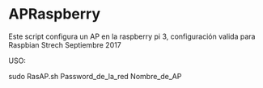 # APRaspberry

Este script configura un AP en la raspberry pi 3, configuración valida para Raspbian Strech Septiembre 2017

USO:

sudo RasAP.sh Password_de_la_red Nombre_de_AP


